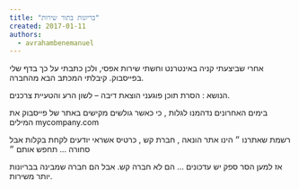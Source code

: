 ```yaml
---
title: "בריונות בתור שירות"
created: 2017-01-11
authors: 
  - avrahambenemanuel
---
```


אחרי שביצעתי קניה באינטרנט וחשתי שירות אפסי, ולכן כתבתי על כך בדף שלי בפייסבוק. קיבלתי המכתב הבא מהחברה.

הנושא : הסרת תוכן פוגעני הוצאת דיבה – לשון הרע והטעיית צרכנים.

בימים האחרונים נדהמנו לגלות , כי כאשר גולשים מקישים באתר של פייסבוק את המילים mycompany.com

רשמת שאתרנו ״ הינו אתר הונאה , חברת קש , כרטיס אשראי יודעים לקחת בקלות אבל סחורה ... תחפש אותם ״

אז למען הסר ספק יש עדכונים ... הם לא חברה קש. אבל הם חברה שמבינה בבריונות יותר משירות.
